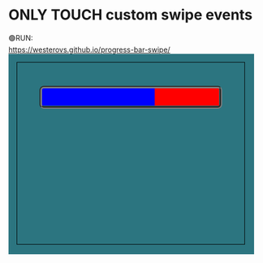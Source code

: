 # ONLY TOUCH custom swipe events
🟢RUN:<br>
https://westerovs.github.io/progress-bar-swipe/
<br>
<img src="cover.png">

